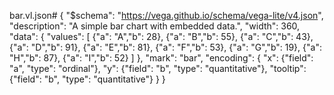 <!DOCTYPE html>
<head>
  <meta charset="utf-8">
  <script src="https://cdn.jsdelivr.net/npm/vega@5"></script>
  <script src="https://cdn.jsdelivr.net/npm/vega-lite@4"></script>
  <script src="https://cdn.jsdelivr.net/npm/vega-embed@6"></script>
</head>

<body>  
  <div id="vis"></div>
  
  <script>
    const spec = "bar.vl.json";
    vegaEmbed("#vis", spec)
      // result.view provides access to the Vega View API
      .then(result => console.log(result))
      .catch(console.warn);
  </script>
</body>


bar.vl.json#
{
  "$schema": "https://vega.github.io/schema/vega-lite/v4.json",
  "description": "A simple bar chart with embedded data.",
  "width": 360,
  "data": {
    "values": [
      {"a": "A","b": 28}, {"a": "B","b": 55}, {"a": "C","b": 43},
      {"a": "D","b": 91}, {"a": "E","b": 81}, {"a": "F","b": 53},
      {"a": "G","b": 19}, {"a": "H","b": 87}, {"a": "I","b": 52}
    ]
  },
  "mark": "bar",
  "encoding": {
    "x": {"field": "a", "type": "ordinal"},
    "y": {"field": "b", "type": "quantitative"},
    "tooltip": {"field": "b", "type": "quantitative"}
  }
}
